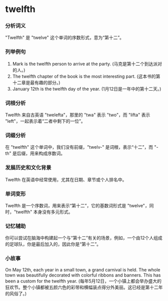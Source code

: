 # twelfth

### 分析词义

  

"Twelfth" 是 "twelve" 这个单词的序数形式，意为“第十二”。

  

### 列举例句

  

1.  Mark is the twelfth person to arrive at the party. (马克是第十二个到达派对的人。)
2.  The twelfth chapter of the book is the most interesting part. (这本书的第十二章是最有趣的部分。)
3.  January 12th is the twelfth day of the year. (1月12日是一年中的第十二天。)

  

### 词根分析

  

Twelfth 来自古英语 "twelefta"，那里的 "twa" 表示 "two"，而 "lifta" 表示 "left"，一起表示着“二者中剩下的一位”。

  

### 词缀分析

  

在 "twelfth" 这个单词中，我们没有前缀，"twelv-" 是词根，表示“十二”，而 "-th" 是后缀，用来构成序数词。

  

### 发展历史和文化背景

  

Twelfth 在英语中经常使用，尤其在日期、章节或个人排名中。

  

### 单词变形

  

Twelfth 是一个序数词，用来表示“第十二”，它的基数词形式是 "twelve"，同时，"twelfth" 本身没有多元形式。

  

### 记忆辅助

  

你可以尝试在脑海中构建起一个与“第十二”有关的场景，例如，一个由12个人组成的足球队，你是最后加入的，因此你是“第十二”。

  

### 小故事

  

On May 12th, each year in a small town, a grand carnival is held. The whole town was beautifully decorated with colorful ribbons and banners. This has been a custom for the twelfth year. (每年5月12日，一个小镇上都会举办盛大的狂欢节。整个小镇都被五颜六色的彩带和横幅装点得分外美丽。这已经是第十二年的风俗了。)
